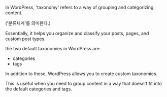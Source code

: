 In WordPress, 'taxonomy' refers to a way of grouping and categorizing content.

('분류체계'를 의미한다.)



Essentially, it helps you organize and classify your posts, pages, and custom post types.



the two default taxonomies in WordPress are:



- categories
- tags



In addition to these, WordPress allows you to create custom taxonomies. 

This is useful when you need to group content in a way that doesn't fit into the default categories and tags.